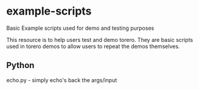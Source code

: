 # example-scripts
Basic Example scripts used for demo and testing purposes

This resource is to help users test and demo torero.  They are basic scripts used in torero demos to allow users to repeat the demos themselves.




## Python

echo.py - simply echo's back the args/input

